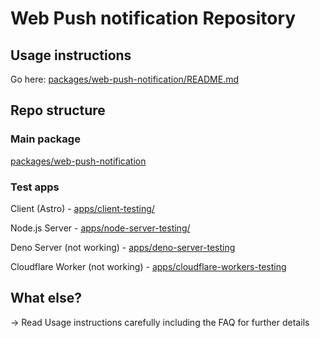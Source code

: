 # Web Push notification Repository

## Usage instructions

Go here:
[packages/web-push-notification/README.md](https://github.com/MedLeon/web-push-notification/tree/main/packages/web-push-notification#readme)

## Repo structure

### Main package 

[packages/web-push-notification](packages/web-push-notification)


### Test apps

Client (Astro) - [apps/client-testing/](apps/client-testing/)

Node.js Server - [apps/node-server-testing/](apps/node-server-testing)

Deno Server (not working) - [apps/deno-server-testing](apps/deno-server-testing)

Cloudflare Worker (not working) - [apps/cloudflare-workers-testing](apps/cloudflare-workers-testing)

## What else?

-> Read Usage instructions carefully including the FAQ for further details